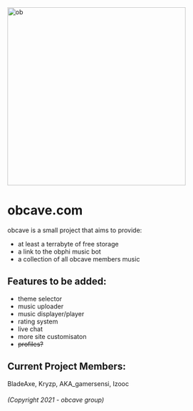 <img src="https://cdn.discordapp.com/attachments/464320663050518533/900137301710094346/0EF13163-CA83-4715-A988-7CB749040925.png" alt="ob" width="400"/>

# obcave.com

obcave is a small project that aims to provide:
- at least a terrabyte of free storage
- a link to the obphi music bot 
- a collection of all obcave members music

## Features to be added:
- theme selector
- music uploader
- music displayer/player
- rating system
- live chat
- more site customisaton
- ~~profiles?~~ 

## Current Project Members:

BladeAxe, Kryzp, AKA_gamersensi, Izooc

###### (Copyright 2021 - obcave group)
